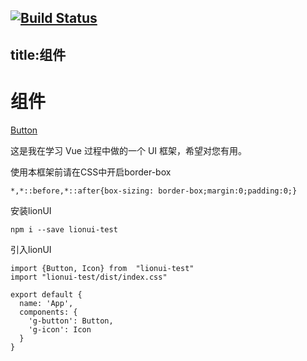 [![Build Status](https://travis-ci.org/yaolh1995/LionUI.svg?branch=master)](https://travis-ci.org/yaolh1995/LionUI)
---
title:组件
---
# 组件
[Button](./button.md)


这是我在学习 Vue 过程中做的一个 UI 框架，希望对您有用。


使用本框架前请在CSS中开启border-box
```
*,*::before,*::after{box-sizing: border-box;margin:0;padding:0;}

```
安装lionUI
```
npm i --save lionui-test
```

引入lionUI
```
import {Button, Icon} from  "lionui-test"
import "lionui-test/dist/index.css"

export default {
  name: 'App',
  components: {
    'g-button': Button,
    'g-icon': Icon
  }
}
```

